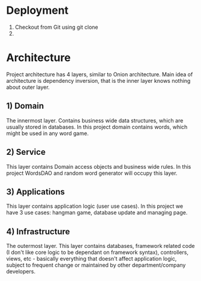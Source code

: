 # Deployment
1) Checkout from Git using git clone
2) 

# Architecture
Project architecture has 4 layers, similar to Onion architecture. Main idea of architecture is dependency inversion,
that is the inner layer knows nothing about outer layer.
## 1) Domain
The innermost layer. Contains business wide data structures, which are usually stored in databases. In this project
domain contains words, which might be used in any word game.
## 2) Service
This layer contains Domain access objects and business wide rules. In this project WordsDAO and random word generator
will occupy this layer.
## 3) Applications
This layer contains application logic (user use cases). In this project we have 3 use cases: hangman game, database
update and managing page.
## 4) Infrastructure
The outermost layer. This layer contains databases, framework related code (I don't like core logic to be dependant on
framework syntax), controllers, views, etc - basically everything that doesn't affect application logic, subject to
frequent change or maintained by other department/company developers.
